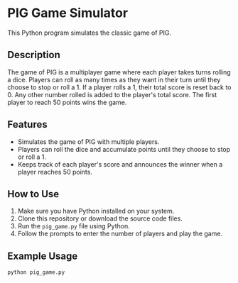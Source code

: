 # PIG Game Simulator

This Python program simulates the classic game of PIG.

## Description

The game of PIG is a multiplayer game where each player takes turns rolling a dice. Players can roll as many times as they want in their turn until they choose to stop or roll a 1. If a player rolls a 1, their total score is reset back to 0. Any other number rolled is added to the player's total score. The first player to reach 50 points wins the game.

## Features

- Simulates the game of PIG with multiple players.
- Players can roll the dice and accumulate points until they choose to stop or roll a 1.
- Keeps track of each player's score and announces the winner when a player reaches 50 points.

## How to Use

1. Make sure you have Python installed on your system.
2. Clone this repository or download the source code files.
3. Run the `pig_game.py` file using Python.
4. Follow the prompts to enter the number of players and play the game.

## Example Usage

```bash
python pig_game.py
